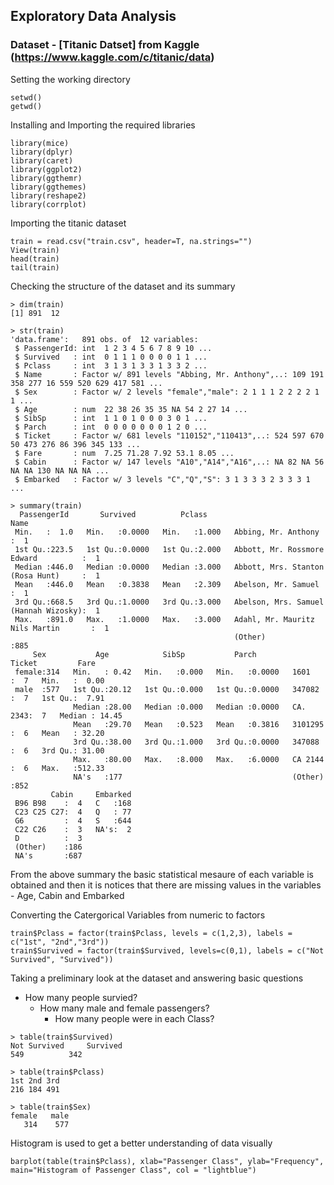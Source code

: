 ## Exploratory Data Analysis
### Dataset - [Titanic Datset] from Kaggle (https://www.kaggle.com/c/titanic/data) 

Setting the working directory
```
setwd()
getwd()
```

Installing and Importing the required libraries
```
library(mice)
library(dplyr)
library(caret)
library(ggplot2)
library(ggthemr)
library(ggthemes)
library(reshape2)
library(corrplot)
```
Importing the titanic dataset
```
train = read.csv("train.csv", header=T, na.strings="")
View(train)
head(train)
tail(train)
```
Checking the structure of the dataset and its summary
```
> dim(train)
[1] 891  12

> str(train)
'data.frame':	891 obs. of  12 variables:
 $ PassengerId: int  1 2 3 4 5 6 7 8 9 10 ...
 $ Survived   : int  0 1 1 1 0 0 0 0 1 1 ...
 $ Pclass     : int  3 1 3 1 3 3 1 3 3 2 ...
 $ Name       : Factor w/ 891 levels "Abbing, Mr. Anthony",..: 109 191 358 277 16 559 520 629 417 581 ...
 $ Sex        : Factor w/ 2 levels "female","male": 2 1 1 1 2 2 2 2 1 1 ...
 $ Age        : num  22 38 26 35 35 NA 54 2 27 14 ...
 $ SibSp      : int  1 1 0 1 0 0 0 3 0 1 ...
 $ Parch      : int  0 0 0 0 0 0 0 1 2 0 ...
 $ Ticket     : Factor w/ 681 levels "110152","110413",..: 524 597 670 50 473 276 86 396 345 133 ...
 $ Fare       : num  7.25 71.28 7.92 53.1 8.05 ...
 $ Cabin      : Factor w/ 147 levels "A10","A14","A16",..: NA 82 NA 56 NA NA 130 NA NA NA ...
 $ Embarked   : Factor w/ 3 levels "C","Q","S": 3 1 3 3 3 2 3 3 3 1 ...

> summary(train)
  PassengerId       Survived          Pclass                                         Name    
 Min.   :  1.0   Min.   :0.0000   Min.   :1.000   Abbing, Mr. Anthony                  :  1  
 1st Qu.:223.5   1st Qu.:0.0000   1st Qu.:2.000   Abbott, Mr. Rossmore Edward          :  1  
 Median :446.0   Median :0.0000   Median :3.000   Abbott, Mrs. Stanton (Rosa Hunt)     :  1  
 Mean   :446.0   Mean   :0.3838   Mean   :2.309   Abelson, Mr. Samuel                  :  1  
 3rd Qu.:668.5   3rd Qu.:1.0000   3rd Qu.:3.000   Abelson, Mrs. Samuel (Hannah Wizosky):  1  
 Max.   :891.0   Max.   :1.0000   Max.   :3.000   Adahl, Mr. Mauritz Nils Martin       :  1  
                                                  (Other)                              :885  
     Sex           Age            SibSp           Parch             Ticket         Fare       
 female:314   Min.   : 0.42   Min.   :0.000   Min.   :0.0000   1601    :  7   Min.   :  0.00  
 male  :577   1st Qu.:20.12   1st Qu.:0.000   1st Qu.:0.0000   347082  :  7   1st Qu.:  7.91  
              Median :28.00   Median :0.000   Median :0.0000   CA. 2343:  7   Median : 14.45  
              Mean   :29.70   Mean   :0.523   Mean   :0.3816   3101295 :  6   Mean   : 32.20  
              3rd Qu.:38.00   3rd Qu.:1.000   3rd Qu.:0.0000   347088  :  6   3rd Qu.: 31.00  
              Max.   :80.00   Max.   :8.000   Max.   :6.0000   CA 2144 :  6   Max.   :512.33  
              NA's   :177                                      (Other) :852                   
         Cabin     Embarked  
 B96 B98    :  4   C   :168  
 C23 C25 C27:  4   Q   : 77  
 G6         :  4   S   :644  
 C22 C26    :  3   NA's:  2  
 D          :  3             
 (Other)    :186             
 NA's       :687   

```
From the above summary the basic statistical mesaure of each variable is obtained and then it is notices that there are missing values in the variables - Age, Cabin  and Embarked
          
Converting the Catergorical Variables from numeric to factors
```
train$Pclass = factor(train$Pclass, levels = c(1,2,3), labels = c("1st", "2nd","3rd"))
train$Survived = factor(train$Survived, levels=c(0,1), labels = c("Not Survived", "Survived"))

```
Taking a preliminary look at the dataset and answering basic questions
  - How many people survied?
    - How many male and female passengers?
      - How many people were in each Class?
```
> table(train$Survived)
Not Survived     Survived 
549          342 

> table(train$Pclass)
1st 2nd 3rd 
216 184 491 

> table(train$Sex)
female   male 
   314    577 
```
Histogram is used to get a better understanding of data visually
```
barplot(table(train$Pclass), xlab="Passenger Class", ylab="Frequency", main="Histogram of Passenger Class", col = "lightblue")













